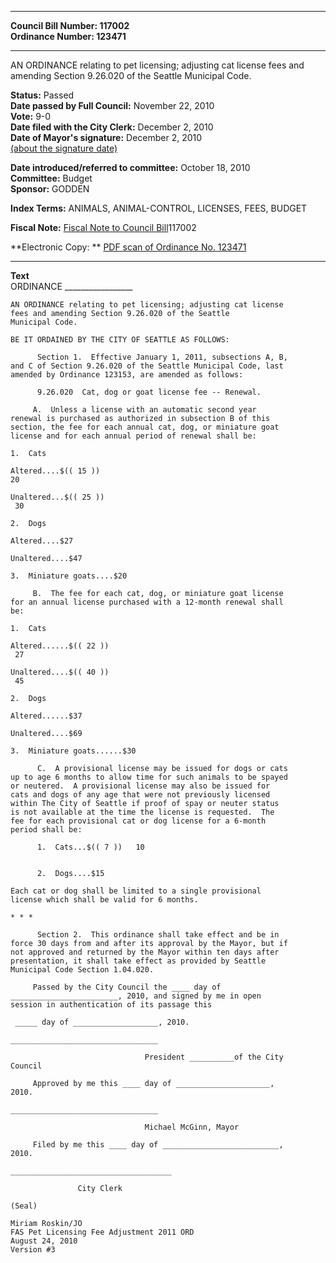 * * * * *  
  
**Council Bill Number: [](#h0)[](#h2)117002**   
**Ordinance Number: 123471**  
  
* * * * *  
  
AN ORDINANCE relating to pet licensing; adjusting cat license fees and amending Section 9.26.020 of the Seattle Municipal Code.  
  
**Status:** Passed   
**Date passed by Full Council:** November 22, 2010   
**Vote:** 9-0   
**Date filed with the City Clerk:** December 2, 2010   
**Date of Mayor's signature:** December 2, 2010   
[(about the signature date)](/~public/approvaldate.htm)   
  
  
**Date introduced/referred to committee:** October 18, 2010   
**Committee:** Budget   
**Sponsor:** GODDEN   
  
**Index Terms:** ANIMALS, ANIMAL-CONTROL, LICENSES, FEES, BUDGET  
  
**Fiscal Note:** [Fiscal Note to Council Bill](http://clerk.seattle.gov/~public/fnote/117002.htm)[](#h1)[](#h3)117002  
  
**Electronic Copy: ** [PDF scan of Ordinance No. 123471](/~archives/Ordinances/Ord_123471.pdf)  
  
* * * * *  
  
**Text**  
    ORDINANCE _________________  
  
    AN ORDINANCE relating to pet licensing; adjusting cat license  
    fees and amending Section 9.26.020 of the Seattle  
    Municipal Code.  
  
    BE IT ORDAINED BY THE CITY OF SEATTLE AS FOLLOWS:  
  
          Section 1.  Effective January 1, 2011, subsections A, B,  
    and C of Section 9.26.020 of the Seattle Municipal Code, last  
    amended by Ordinance 123153, are amended as follows:  
  
          9.26.020  Cat, dog or goat license fee -- Renewal.  
  
         A.  Unless a license with an automatic second year  
    renewal is purchased as authorized in subsection B of this  
    section, the fee for each annual cat, dog, or miniature goat  
    license and for each annual period of renewal shall be:  
  
    1.  Cats  
  
    Altered....$(( 15 ))   
    20   
  
    Unaltered...$(( 25 ))  
     30   
  
    2.  Dogs  
  
    Altered....$27  
  
    Unaltered....$47  
  
    3.  Miniature goats....$20  
  
         B.  The fee for each cat, dog, or miniature goat license  
    for an annual license purchased with a 12-month renewal shall  
    be:  
  
    1.  Cats  
  
    Altered......$(( 22 ))  
     27   
  
    Unaltered....$(( 40 ))  
     45   
  
    2.  Dogs  
  
    Altered......$37  
  
    Unaltered....$69  
  
    3.  Miniature goats......$30  
  
          C.  A provisional license may be issued for dogs or cats  
    up to age 6 months to allow time for such animals to be spayed  
    or neutered.  A provisional license may also be issued for  
    cats and dogs of any age that were not previously licensed  
    within The City of Seattle if proof of spay or neuter status  
    is not available at the time the license is requested.  The  
    fee for each provisional cat or dog license for a 6-month  
    period shall be:  
  
          1.  Cats...$(( 7 ))   10  
  
  
          2.  Dogs....$15  
  
    Each cat or dog shall be limited to a single provisional  
    license which shall be valid for 6 months.  
  
    * * *  
  
          Section 2.  This ordinance shall take effect and be in  
    force 30 days from and after its approval by the Mayor, but if  
    not approved and returned by the Mayor within ten days after  
    presentation, it shall take effect as provided by Seattle  
    Municipal Code Section 1.04.020.  
  
         Passed by the City Council the ____ day of  
    ________________________, 2010, and signed by me in open  
    session in authentication of its passage this  
  
     _____ day of ___________________, 2010.  
  
    _________________________________  
  
                                  President __________of the City  
    Council  
  
         Approved by me this ____ day of _____________________,  
    2010.  
  
    _________________________________  
  
                                  Michael McGinn, Mayor  
  
         Filed by me this ____ day of __________________________,  
    2010.  
  
    ____________________________________  
  
                   City Clerk  
  
    (Seal)  
  
    Miriam Roskin/JO  
    FAS Pet Licensing Fee Adjustment 2011 ORD  
    August 24, 2010  
    Version #3  
